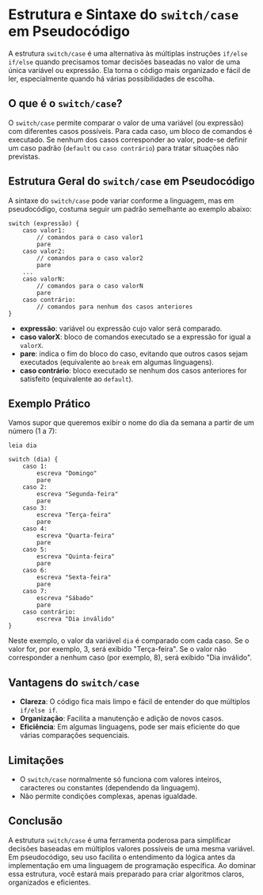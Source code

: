 
# Estrutura e Sintaxe do `switch/case` em Pseudocódigo

A estrutura `switch/case` é uma alternativa às múltiplas instruções `if/else if/else` quando precisamos tomar decisões baseadas no valor de uma única variável ou expressão. Ela torna o código mais organizado e fácil de ler, especialmente quando há várias possibilidades de escolha.

## O que é o `switch/case`?

O `switch/case` permite comparar o valor de uma variável (ou expressão) com diferentes casos possíveis. Para cada caso, um bloco de comandos é executado. Se nenhum dos casos corresponder ao valor, pode-se definir um caso padrão (`default` ou `caso contrário`) para tratar situações não previstas.

## Estrutura Geral do `switch/case` em Pseudocódigo

A sintaxe do `switch/case` pode variar conforme a linguagem, mas em pseudocódigo, costuma seguir um padrão semelhante ao exemplo abaixo:

```pseudocode
switch (expressão) {
    caso valor1:
        // comandos para o caso valor1
        pare
    caso valor2:
        // comandos para o caso valor2
        pare
    ...
    caso valorN:
        // comandos para o caso valorN
        pare
    caso contrário:
        // comandos para nenhum dos casos anteriores
}
```

- **expressão**: variável ou expressão cujo valor será comparado.
- **caso valorX**: bloco de comandos executado se a expressão for igual a `valorX`.
- **pare**: indica o fim do bloco do caso, evitando que outros casos sejam executados (equivalente ao `break` em algumas linguagens).
- **caso contrário**: bloco executado se nenhum dos casos anteriores for satisfeito (equivalente ao `default`).

## Exemplo Prático

Vamos supor que queremos exibir o nome do dia da semana a partir de um número (1 a 7):

```pseudocode
leia dia

switch (dia) {
    caso 1:
        escreva "Domingo"
        pare
    caso 2:
        escreva "Segunda-feira"
        pare
    caso 3:
        escreva "Terça-feira"
        pare
    caso 4:
        escreva "Quarta-feira"
        pare
    caso 5:
        escreva "Quinta-feira"
        pare
    caso 6:
        escreva "Sexta-feira"
        pare
    caso 7:
        escreva "Sábado"
        pare
    caso contrário:
        escreva "Dia inválido"
}
```

Neste exemplo, o valor da variável `dia` é comparado com cada caso. Se o valor for, por exemplo, 3, será exibido "Terça-feira". Se o valor não corresponder a nenhum caso (por exemplo, 8), será exibido "Dia inválido".

## Vantagens do `switch/case`

- **Clareza**: O código fica mais limpo e fácil de entender do que múltiplos `if/else if`.
- **Organização**: Facilita a manutenção e adição de novos casos.
- **Eficiência**: Em algumas linguagens, pode ser mais eficiente do que várias comparações sequenciais.

## Limitações

- O `switch/case` normalmente só funciona com valores inteiros, caracteres ou constantes (dependendo da linguagem).
- Não permite condições complexas, apenas igualdade.

## Conclusão

A estrutura `switch/case` é uma ferramenta poderosa para simplificar decisões baseadas em múltiplos valores possíveis de uma mesma variável. Em pseudocódigo, seu uso facilita o entendimento da lógica antes da implementação em uma linguagem de programação específica. Ao dominar essa estrutura, você estará mais preparado para criar algoritmos claros, organizados e eficientes.
```
